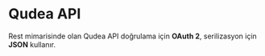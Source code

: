 Qudea API
=========

Rest mimarisinde olan Qudea API doğrulama için **OAuth 2**, serilizasyon için **JSON** kullanır.
